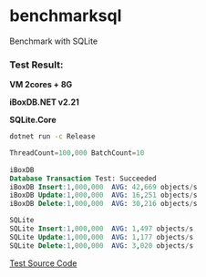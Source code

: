 # benchmarksql
Benchmark with SQLite


### Test Result:

**VM 2cores + 8G**

**iBoxDB.NET v2.21**

**SQLite.Core**

```sh
dotnet run -c Release
```

```sql
ThreadCount=100,000 BatchCount=10 
 
iBoxDB
Database Transaction Test: Succeeded
iBoxDB Insert:1,000,000  AVG: 42,669 objects/s
iBoxDB Update:1,000,000  AVG: 16,251 objects/s
iBoxDB Delete:1,000,000  AVG: 30,216 objects/s

SQLite
SQLite Insert:1,000,000  AVG: 1,497 objects/s
SQLite Update:1,000,000  AVG: 1,177 objects/s
SQLite Delete:1,000,000  AVG: 3,020 objects/s

```


[Test Source Code](https://github.com/iboxdb/benchmarksql)

